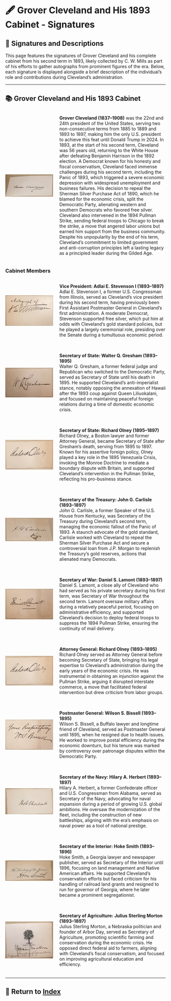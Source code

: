 # 🖋️ Grover Cleveland and His 1893 Cabinet - Signatures

## 📜 Signatures and Descriptions

This page features the signatures of Grover Cleveland and his complete cabinet from his second term in 1893, likely collected by C. W. Mills as part of his efforts to gather autographs from prominent figures of the era. Below, each signature is displayed alongside a brief description of the individual’s role and contributions during Cleveland’s administration.

---

## 📚 Grover Cleveland and His 1893 Cabinet

<div style="display: flex; align-items: center; margin-bottom: 20px; flex-wrap: wrap;">
  <img src="assets/Grover_Cleveland.jpg" alt="Grover Cleveland Signature" style="width: 150px; height: auto; margin-right: 20px;"/>
  <p style="flex: 1; min-width: 300px;">
    <strong>Grover Cleveland (1837–1908)</strong> was the 22nd and 24th president of the United States, serving two non-consecutive terms from 1885 to 1889 and 1893 to 1897, making him the only U.S. president to achieve this feat until Donald Trump in 2024. In 1893, at the start of his second term, Cleveland was 56 years old, returning to the White House after defeating Benjamin Harrison in the 1892 election. A Democrat known for his honesty and fiscal conservatism, Cleveland faced immense challenges during his second term, including the Panic of 1893, which triggered a severe economic depression with widespread unemployment and business failures. His decision to repeal the Sherman Silver Purchase Act of 1890, which he blamed for the economic crisis, split the Democratic Party, alienating western and southern Democrats who favored free silver. Cleveland also intervened in the 1894 Pullman Strike, sending federal troops to Chicago to break the strike, a move that angered labor unions but earned him support from the business community. Despite his unpopularity by the end of his term, Cleveland’s commitment to limited government and anti-corruption principles left a lasting legacy as a principled leader during the Gilded Age.
  </p>
</div>

### Cabinet Members

<div style="display: flex; align-items: center; margin-bottom: 20px; flex-wrap: wrap;">
  <img src="assets/Adlai_Stevenson.jpg" alt="Adlai Stevenson Signature" style="width: 150px; height: auto; margin-right: 20px;"/>
  <p style="flex: 1; min-width: 300px;">
    <strong>Vice President: Adlai E. Stevenson I (1893–1897)</strong><br>
    Adlai E. Stevenson I, a former U.S. Congressman from Illinois, served as Cleveland’s vice president during his second term, having previously been First Assistant Postmaster General in Cleveland’s first administration. A moderate Democrat, Stevenson supported free silver, which put him at odds with Cleveland’s gold standard policies, but he played a largely ceremonial role, presiding over the Senate during a tumultuous economic period.
  </p>
</div>

<div style="display: flex; align-items: center; margin-bottom: 20px; flex-wrap: wrap;">
  <img src="assets/Walter_Q_Gresham.jpg" alt="Walter Q. Gresham Signature" style="width: 150px; height: auto; margin-right: 20px;"/>
  <p style="flex: 1; min-width: 300px;">
    <strong>Secretary of State: Walter Q. Gresham (1893–1895)</strong><br>
    Walter Q. Gresham, a former federal judge and Republican who switched to the Democratic Party, served as Secretary of State until his death in 1895. He supported Cleveland’s anti-imperialist stance, notably opposing the annexation of Hawaii after the 1893 coup against Queen Liliuokalani, and focused on maintaining peaceful foreign relations during a time of domestic economic crisis.
  </p>
</div>

<div style="display: flex; align-items: center; margin-bottom: 20px; flex-wrap: wrap;">
  <img src="assets/Richard_Olney.jpg" alt="Richard Olney Signature" style="width: 150px; height: auto; margin-right: 20px;"/>
  <p style="flex: 1; min-width: 300px;">
    <strong>Secretary of State: Richard Olney (1895–1897)</strong><br>
    Richard Olney, a Boston lawyer and former Attorney General, became Secretary of State after Gresham’s death, serving from 1895 to 1897. Known for his assertive foreign policy, Olney played a key role in the 1895 Venezuela Crisis, invoking the Monroe Doctrine to mediate a boundary dispute with Britain, and supported Cleveland’s intervention in the Pullman Strike, reflecting his pro-business stance.
  </p>
</div>

<div style="display: flex; align-items: center; margin-bottom: 20px; flex-wrap: wrap;">
  <img src="assets/J_G_Carlisle.jpg" alt="John G. Carlisle Signature" style="width: 150px; height: auto; margin-right: 20px;"/>
  <p style="flex: 1; min-width: 300px;">
    <strong>Secretary of the Treasury: John G. Carlisle (1893–1897)</strong><br>
    John G. Carlisle, a former Speaker of the U.S. House from Kentucky, was Secretary of the Treasury during Cleveland’s second term, managing the economic fallout of the Panic of 1893. A staunch advocate of the gold standard, Carlisle worked with Cleveland to repeal the Sherman Silver Purchase Act and secure a controversial loan from J.P. Morgan to replenish the Treasury’s gold reserves, actions that alienated many Democrats.
  </p>
</div>

<div style="display: flex; align-items: center; margin-bottom: 20px; flex-wrap: wrap;">
  <img src="assets/Daniel_S_Lamont.jpg" alt="Daniel S. Lamont Signature" style="width: 150px; height: auto; margin-right: 20px;"/>
  <p style="flex: 1; min-width: 300px;">
    <strong>Secretary of War: Daniel S. Lamont (1893–1897)</strong><br>
    Daniel S. Lamont, a close ally of Cleveland who had served as his private secretary during his first term, was Secretary of War throughout the second term. Lamont oversaw military affairs during a relatively peaceful period, focusing on administrative efficiency, and supported Cleveland’s decision to deploy federal troops to suppress the 1894 Pullman Strike, ensuring the continuity of mail delivery.
  </p>
</div>

<div style="display: flex; align-items: center; margin-bottom: 20px; flex-wrap: wrap;">
  <img src="assets/Richard_Olney.jpg" alt="Richard Olney Signature" style="width: 150px; height: auto; margin-right: 20px;"/>
  <p style="flex: 1; min-width: 300px;">
    <strong>Attorney General: Richard Olney (1893–1895)</strong><br>
    Richard Olney served as Attorney General before becoming Secretary of State, bringing his legal expertise to Cleveland’s administration during the early years of the economic crisis. He was instrumental in obtaining an injunction against the Pullman Strike, arguing it disrupted interstate commerce, a move that facilitated federal intervention but drew criticism from labor groups.
  </p>
</div>

<div style="display: flex; align-items: center; margin-bottom: 20px; flex-wrap: wrap;">
  <img src="assets/W_S_Bissell.jpg" alt="Wilson S. Bissell Signature" style="width: 150px; height: auto; margin-right: 20px;"/>
  <p style="flex: 1; min-width: 300px;">
    <strong>Postmaster General: Wilson S. Bissell (1893–1895)</strong><br>
    Wilson S. Bissell, a Buffalo lawyer and longtime friend of Cleveland, served as Postmaster General until 1895, when he resigned due to health issues. He worked to improve postal efficiency during the economic downturn, but his tenure was marked by controversy over patronage disputes within the Democratic Party.
  </p>
</div>

<div style="display: flex; align-items: center; margin-bottom: 20px; flex-wrap: wrap;">
  <img src="assets/Hilary_A_Herbert.jpg" alt="Hilary A. Herbert Signature" style="width: 150px; height: auto; margin-right: 20px;"/>
  <p style="flex: 1; min-width: 300px;">
    <strong>Secretary of the Navy: Hilary A. Herbert (1893–1897)</strong><br>
    Hilary A. Herbert, a former Confederate officer and U.S. Congressman from Alabama, served as Secretary of the Navy, advocating for naval expansion during a period of growing U.S. global ambitions. He oversaw the modernization of the fleet, including the construction of new battleships, aligning with the era’s emphasis on naval power as a tool of national prestige.
  </p>
</div>

<div style="display: flex; align-items: center; margin-bottom: 20px; flex-wrap: wrap;">
  <img src="assets/Hoke_Smith.jpg" alt="Hoke Smith Signature" style="width: 150px; height: auto; margin-right: 20px;"/>
  <p style="flex: 1; min-width: 300px;">
    <strong>Secretary of the Interior: Hoke Smith (1893–1896)</strong><br>
    Hoke Smith, a Georgia lawyer and newspaper publisher, served as Secretary of the Interior until 1896, focusing on land management and Native American affairs. He supported Cleveland’s conservation efforts but faced criticism for his handling of railroad land grants and resigned to run for governor of Georgia, where he later became a prominent segregationist.
  </p>
</div>

<div style="display: flex; align-items: center; margin-bottom: 20px; flex-wrap: wrap;">
  <img src="assets/J_Sterling_Morton.jpg" alt="Julius Sterling Morton Signature" style="width: 150px; height: auto; margin-right: 20px;"/>
  <p style="flex: 1; min-width: 300px;">
    <strong>Secretary of Agriculture: Julius Sterling Morton (1893–1897)</strong><br>
    Julius Sterling Morton, a Nebraska politician and founder of Arbor Day, served as Secretary of Agriculture, promoting scientific farming and conservation during the economic crisis. He opposed direct federal aid to farmers, aligning with Cleveland’s fiscal conservatism, and focused on improving agricultural education and efficiency.
  </p>
</div>

<style>
@media (max-width: 600px) {
  div[style*="display: flex"] {
    flex-direction: column;
    align-items: flex-start;
  }
  div[style*="display: flex"] img {
    margin-right: 0;
    margin-bottom: 10px;
  }
}
</style>

---

## 🔗 Return to [Index](index.md)